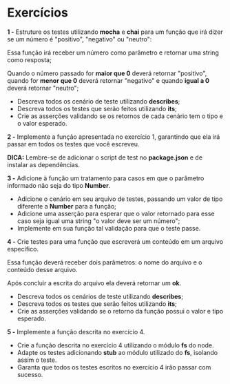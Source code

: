 # Exercícios

**1 -** Estruture os testes utilizando **mocha** e **chai** para um função que irá dizer se um número é "positivo", "negativo" ou "neutro":

Essa função irá receber um número como parâmetro e retornar uma string como resposta;

Quando o número passado for **maior que 0** deverá retornar "positivo", quando for **menor que 0** deverá retornar "negativo" e quando **igual a 0** deverá retornar "neutro";

* Descreva todos os cenário de teste utilizando **describes**;
* Descreva todos os testes que serão feitos utilizando **its**;
* Crie as asserções validando se os retornos de cada cenário tem o tipo e o valor esperado.

**2 -** Implemente a função apresentada no exercício 1, garantindo que ela irá passar em todos os testes que você escreveu.

**DICA:** Lembre-se de adicionar o script de test no **package.json** e de instalar as dependências.

**3 -** Adicione à função um tratamento para casos em que o parâmetro informado não seja do tipo **Number**.

* Adicione o cenário em seu arquivo de testes, passando um valor de tipo diferente a **Number** para a função;
* Adicione uma asserção para esperar que o valor retornado para esse caso seja igual uma string "o valor deve ser um número";
* Implemente em sua função tal validação para que o teste passe.

**4 -** Crie testes para uma função que escreverá um conteúdo em um arquivo específico.

Essa função deverá receber dois parâmetros: o nome do arquivo e o conteúdo desse arquivo.

Após concluir a escrita do arquivo ela deverá retornar um **ok**.

* Descreva todos os cenários de teste utilizando **describes**;
* Descreva todos os testes que serão feitos utilizando **its**;
* Crie as asserções validando se o retorno da função possui o valor e tipo esperado.

**5 -** Implemente a função descrita no exercício 4.

* Crie a função descrita no exercício 4 utilizando o módulo **fs** do node.
* Adapte os testes adicionando **stub** ao módulo utilizado do **fs**, isolando assim o teste.
* Garanta que todos os testes escritos no exercício 4 irão passar com sucesso.
